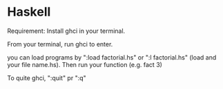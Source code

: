 # Haskell

Requirement:
Install ghci in your terminal.

From your terminal, run ghci to enter.

you can load programs by ":load factorial.hs" or ":l factorial.hs" (load and your file name.hs).
Then run your function (e.g. fact 3)

To quite ghci, ":quit" pr ":q"
